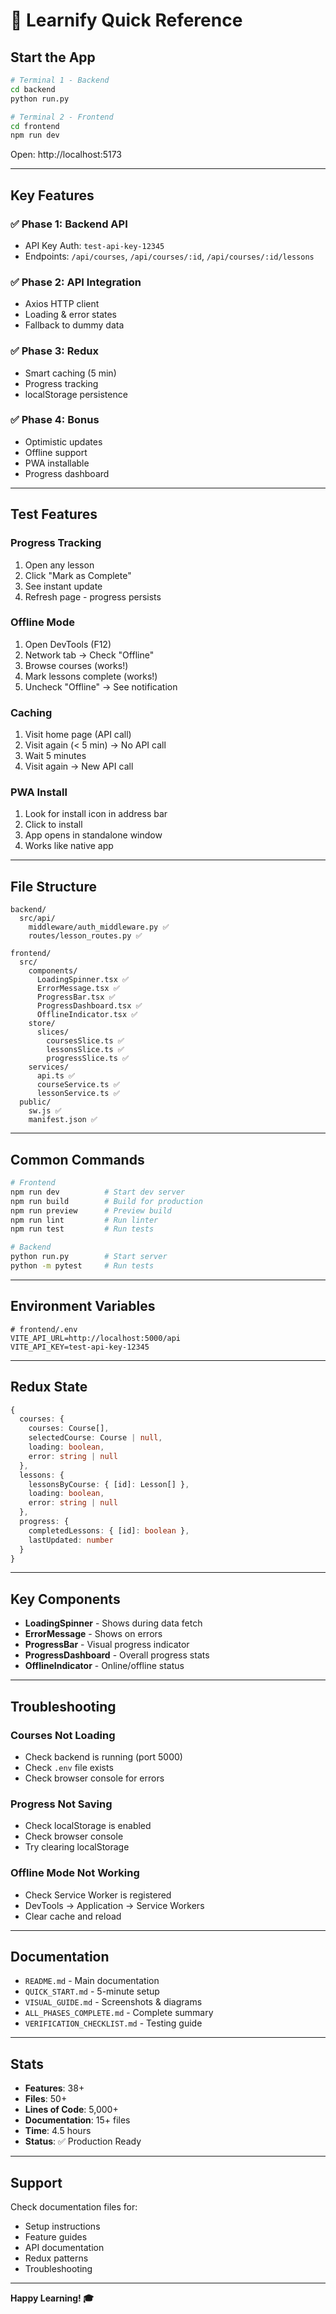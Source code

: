 # 🚀 Learnify Quick Reference

## Start the App

```bash
# Terminal 1 - Backend
cd backend
python run.py

# Terminal 2 - Frontend
cd frontend
npm run dev
```

Open: http://localhost:5173

---

## Key Features

### ✅ Phase 1: Backend API
- API Key Auth: `test-api-key-12345`
- Endpoints: `/api/courses`, `/api/courses/:id`, `/api/courses/:id/lessons`

### ✅ Phase 2: API Integration
- Axios HTTP client
- Loading & error states
- Fallback to dummy data

### ✅ Phase 3: Redux
- Smart caching (5 min)
- Progress tracking
- localStorage persistence

### ✅ Phase 4: Bonus
- Optimistic updates
- Offline support
- PWA installable
- Progress dashboard

---

## Test Features

### Progress Tracking
1. Open any lesson
2. Click "Mark as Complete"
3. See instant update
4. Refresh page - progress persists

### Offline Mode
1. Open DevTools (F12)
2. Network tab → Check "Offline"
3. Browse courses (works!)
4. Mark lessons complete (works!)
5. Uncheck "Offline" → See notification

### Caching
1. Visit home page (API call)
2. Visit again (< 5 min) → No API call
3. Wait 5 minutes
4. Visit again → New API call

### PWA Install
1. Look for install icon in address bar
2. Click to install
3. App opens in standalone window
4. Works like native app

---

## File Structure

```
backend/
  src/api/
    middleware/auth_middleware.py ✅
    routes/lesson_routes.py ✅

frontend/
  src/
    components/
      LoadingSpinner.tsx ✅
      ErrorMessage.tsx ✅
      ProgressBar.tsx ✅
      ProgressDashboard.tsx ✅
      OfflineIndicator.tsx ✅
    store/
      slices/
        coursesSlice.ts ✅
        lessonsSlice.ts ✅
        progressSlice.ts ✅
    services/
      api.ts ✅
      courseService.ts ✅
      lessonService.ts ✅
  public/
    sw.js ✅
    manifest.json ✅
```

---

## Common Commands

```bash
# Frontend
npm run dev          # Start dev server
npm run build        # Build for production
npm run preview      # Preview build
npm run lint         # Run linter
npm run test         # Run tests

# Backend
python run.py        # Start server
python -m pytest     # Run tests
```

---

## Environment Variables

```env
# frontend/.env
VITE_API_URL=http://localhost:5000/api
VITE_API_KEY=test-api-key-12345
```

---

## Redux State

```typescript
{
  courses: {
    courses: Course[],
    selectedCourse: Course | null,
    loading: boolean,
    error: string | null
  },
  lessons: {
    lessonsByCourse: { [id]: Lesson[] },
    loading: boolean,
    error: string | null
  },
  progress: {
    completedLessons: { [id]: boolean },
    lastUpdated: number
  }
}
```

---

## Key Components

- **LoadingSpinner** - Shows during data fetch
- **ErrorMessage** - Shows on errors
- **ProgressBar** - Visual progress indicator
- **ProgressDashboard** - Overall progress stats
- **OfflineIndicator** - Online/offline status

---

## Troubleshooting

### Courses Not Loading
- Check backend is running (port 5000)
- Check `.env` file exists
- Check browser console for errors

### Progress Not Saving
- Check localStorage is enabled
- Check browser console
- Try clearing localStorage

### Offline Mode Not Working
- Check Service Worker is registered
- DevTools → Application → Service Workers
- Clear cache and reload

---

## Documentation

- `README.md` - Main documentation
- `QUICK_START.md` - 5-minute setup
- `VISUAL_GUIDE.md` - Screenshots & diagrams
- `ALL_PHASES_COMPLETE.md` - Complete summary
- `VERIFICATION_CHECKLIST.md` - Testing guide

---

## Stats

- **Features**: 38+
- **Files**: 50+
- **Lines of Code**: 5,000+
- **Documentation**: 15+ files
- **Time**: 4.5 hours
- **Status**: ✅ Production Ready

---

## Support

Check documentation files for:
- Setup instructions
- Feature guides
- API documentation
- Redux patterns
- Troubleshooting

---

**Happy Learning! 🎓**
